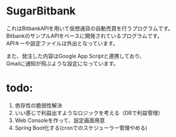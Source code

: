 # SugarBitbank  
これはBitbankAPIを用いて仮想通貨の自動売買を行うプログラムです。  
BitbankのサンプルAPIをベースに開発されているプログラムです。  
APIキーや設定ファイルは外出となっています。  
  
また、発注した内容はGoogle App Scriptと連携しており、  
Gmailに通知が飛ぶような設定になっています。

# todo:
1. 依存性の脆弱性解決
2. いい感じで利益出すようなロジックを考える（DBで利益管理）
3. Web Consoleを作って、設定画面用意
4. Spring Boot化する(cronでのスケジューラー管理やめる)
